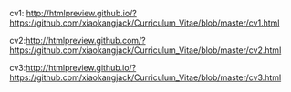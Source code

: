 cv1: http://htmlpreview.github.io/?https://github.com/xiaokangjack/Curriculum_Vitae/blob/master/cv1.html

cv2:http://htmlpreview.github.com/?https://github.com/xiaokangjack/Curriculum_Vitae/blob/master/cv2.html

cv3:http://htmlpreview.github.io/?https://github.com/xiaokangjack/Curriculum_Vitae/blob/master/cv3.html